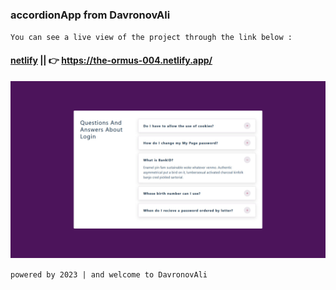 ### accordionApp from DavronovAli
`You can see a live view of the project through the link below :`
#### [netlify](https://the-ormus-004.netlify.app/) || 👉 https://the-ormus-004.netlify.app/
![toursApp](/public/preview-img/img.jpg)

`powered by 2023 | and welcome to DavronovAli`